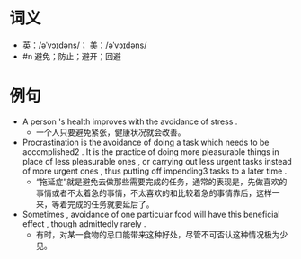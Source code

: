 # 词义
- 英：/əˈvɔɪdəns/； 美：/əˈvɔɪdəns/
- #n 避免；防止；避开；回避
# 例句
- A person 's health improves with the avoidance of stress .
	- 一个人只要避免紧张，健康状况就会改善。
- Procrastination is the avoidance of doing a task which needs to be accomplished2 . It is the practice of doing more pleasurable things in place of less pleasurable ones , or carrying out less urgent tasks instead of more urgent ones , thus putting off impending3 tasks to a later time .
	- “拖延症”就是避免去做那些需要完成的任务，通常的表现是，先做喜欢的事情或者不太着急的事情，不太喜欢的和比较着急的事情靠后，这样一来，等着完成的任务就要延后了。
- Sometimes , avoidance of one particular food will have this beneficial effect , though admittedly rarely .
	- 有时，对某一食物的忌口能带来这种好处，尽管不可否认这种情况极为少见。
